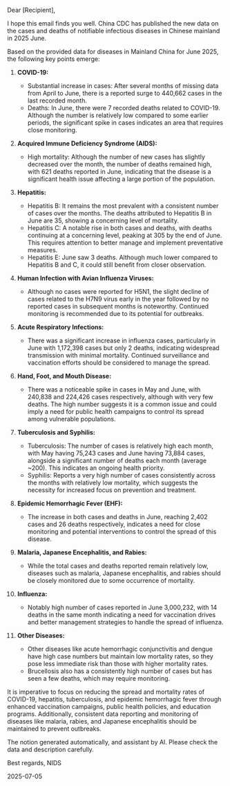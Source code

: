 Dear [Recipient],

I hope this email finds you well. China CDC has published the new data on the cases and deaths of notifiable infectious diseases in Chinese mainland in 2025 June.

Based on the provided data for diseases in Mainland China for June 2025, the following key points emerge:

1. **COVID-19:**
   - Substantial increase in cases: After several months of missing data from April to June, there is a reported surge to 440,662 cases in the last recorded month.
   - Deaths: In June, there were 7 recorded deaths related to COVID-19. Although the number is relatively low compared to some earlier periods, the significant spike in cases indicates an area that requires close monitoring.

2. **Acquired Immune Deficiency Syndrome (AIDS):**
   - High mortality: Although the number of new cases has slightly decreased over the month, the number of deaths remained high, with 621 deaths reported in June, indicating that the disease is a significant health issue affecting a large portion of the population.

3. **Hepatitis:**
   - Hepatitis B: It remains the most prevalent with a consistent number of cases over the months. The deaths attributed to Hepatitis B in June are 35, showing a concerning level of mortality.
   - Hepatitis C: A notable rise in both cases and deaths, with deaths continuing at a concerning level, peaking at 305 by the end of June. This requires attention to better manage and implement preventative measures.
   - Hepatitis E: June saw 3 deaths. Although much lower compared to Hepatitis B and C, it could still benefit from closer observation.

4. **Human Infection with Avian Influenza Viruses:**
   - Although no cases were reported for H5N1, the slight decline of cases related to the H7N9 virus early in the year followed by no reported cases in subsequent months is noteworthy. Continued monitoring is recommended due to its potential for outbreaks.

5. **Acute Respiratory Infections:**
   - There was a significant increase in influenza cases, particularly in June with 1,172,398 cases but only 2 deaths, indicating widespread transmission with minimal mortality. Continued surveillance and vaccination efforts should be considered to manage the spread.

5. **Hand, Foot, and Mouth Disease:**
   - There was a noticeable spike in cases in May and June, with 240,838 and 224,426 cases respectively, although with very few deaths. The high number suggests it is a common issue and could imply a need for public health campaigns to control its spread among vulnerable populations.

6. **Tuberculosis and Syphilis:**
   - Tuberculosis: The number of cases is relatively high each month, with May having 75,243 cases and June having 73,884 cases, alongside a significant number of deaths each month (average ~200). This indicates an ongoing health priority.
   - Syphilis: Reports a very high number of cases consistently across the months with relatively low mortality, which suggests the necessity for increased focus on prevention and treatment.

6. **Epidemic Hemorrhagic Fever (EHF):**
   - The increase in both cases and deaths in June, reaching 2,402 cases and 26 deaths respectively, indicates a need for close monitoring and potential interventions to control the spread of this disease.

7. **Malaria, Japanese Encephalitis, and Rabies:**
   - While the total cases and deaths reported remain relatively low, diseases such as malaria, Japanese encephalitis, and rabies should be closely monitored due to some occurrence of mortality.

8. **Influenza:**
   - Notably high number of cases reported in June 3,000,232, with 14 deaths in the same month indicating a need for vaccination drives and better management strategies to handle the spread of influenza.

9. **Other Diseases:**
   - Other diseases like acute hemorrhagic conjunctivitis and dengue have high case numbers but maintain low mortality rates, so they pose less immediate risk than those with higher mortality rates.
   - Brucellosis also has a consistently high number of cases but has seen a few deaths, which may require monitoring.

It is imperative to focus on reducing the spread and mortality rates of COVID-19, hepatitis, tuberculosis, and epidemic hemorrhagic fever through enhanced vaccination campaigns, public health policies, and education programs. Additionally, consistent data reporting and monitoring of diseases like malaria, rabies, and Japanese encephalitis should be maintained to prevent outbreaks.

The notion generated automatically, and assistant by AI. Please check the data and description carefully.

Best regards,
NIDS

2025-07-05

